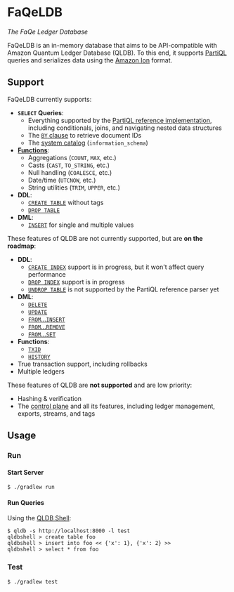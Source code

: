 # FaQeLDB

_The FaQe Ledger Database_

FaQeLDB is an in-memory database that aims to be API-compatible with Amazon Quantum Ledger Database (QLDB). To this end, it supports [PartiQL](https://partiql.org/) queries and serializes data using the [Amazon Ion](https://amzn.github.io/ion-docs/) format.

## Support

FaQeLDB currently supports:
 * **`SELECT` Queries**:
   * Everything supported by the [PartiQL reference implementation](https://github.com/partiql/partiql-lang-kotlin), including conditionals, joins, and navigating nested data structures
   * The [`BY` clause](https://docs.aws.amazon.com/qldb/latest/developerguide/working.metadata.by-clause.html) to retrieve document IDs
   * The [system catalog](https://docs.aws.amazon.com/qldb/latest/developerguide/working.catalog.html) (`information_schema`)
 * [**Functions**](https://docs.aws.amazon.com/qldb/latest/developerguide/ql-functions.html):
   * Aggregations (`COUNT`, `MAX`, etc.)
   * Casts (`CAST`, `TO_STRING`, etc.)
   * Null handling (`COALESCE`, etc.)
   * Date/time (`UTCNOW`, etc.)
   * String utilities (`TRIM`, `UPPER`, etc.)
 * **DDL**:
   * [`CREATE TABLE`](https://docs.aws.amazon.com/qldb/latest/developerguide/ql-reference.create-table.html) without tags
   * [`DROP TABLE`](https://docs.aws.amazon.com/qldb/latest/developerguide/ql-reference.drop-table.html)
 * **DML**:
   * [`INSERT`](https://docs.aws.amazon.com/qldb/latest/developerguide/ql-reference.insert.html) for single and multiple values

These features of QLDB are not currently supported, but are **on the roadmap**:
 * **DDL**:
   * [`CREATE INDEX`](https://docs.aws.amazon.com/qldb/latest/developerguide/ql-reference.create-index.html) support is in progress, but it won't affect query performance
   * [`DROP INDEX`](https://docs.aws.amazon.com/qldb/latest/developerguide/ql-reference.drop-index.html) support is in progress
   * [`UNDROP TABLE`](https://docs.aws.amazon.com/qldb/latest/developerguide/ql-reference.undrop-table.html) is not supported by the PartiQL reference parser yet
 * **DML**:
   * [`DELETE`](https://docs.aws.amazon.com/qldb/latest/developerguide/ql-reference.delete.html)
   * [`UPDATE`](https://docs.aws.amazon.com/qldb/latest/developerguide/ql-reference.update.html)
   * [`FROM`...`INSERT`](https://docs.aws.amazon.com/qldb/latest/developerguide/ql-reference.from.html)
   * [`FROM`...`REMOVE`](https://docs.aws.amazon.com/qldb/latest/developerguide/ql-reference.from.html)
   * [`FROM`...`SET`](https://docs.aws.amazon.com/qldb/latest/developerguide/ql-reference.from.html)
 * **Functions**:
   * [`TXID`](https://docs.aws.amazon.com/qldb/latest/developerguide/ql-functions.txid.html)
   * [`HISTORY`](https://docs.aws.amazon.com/qldb/latest/developerguide/working.history.html)
 * True transaction support, including rollbacks
 * Multiple ledgers

These features of QLDB are **not supported** and are low priority:
 * Hashing & verification
 * The [control plane](https://docs.aws.amazon.com/qldb/latest/developerguide/API_Operations_Amazon_QLDB.html) and all its features, including ledger management, exports, streams, and tags

## Usage

### Run

#### Start Server

```shell
$ ./gradlew run
```

#### Run Queries

Using the [QLDB Shell](https://github.com/awslabs/amazon-qldb-shell):

```shell
$ qldb -s http://localhost:8000 -l test
qldbshell > create table foo
qldbshell > insert into foo << {'x': 1}, {'x': 2} >>
qldbshell > select * from foo
```

### Test

```shell
$ ./gradlew test
```
